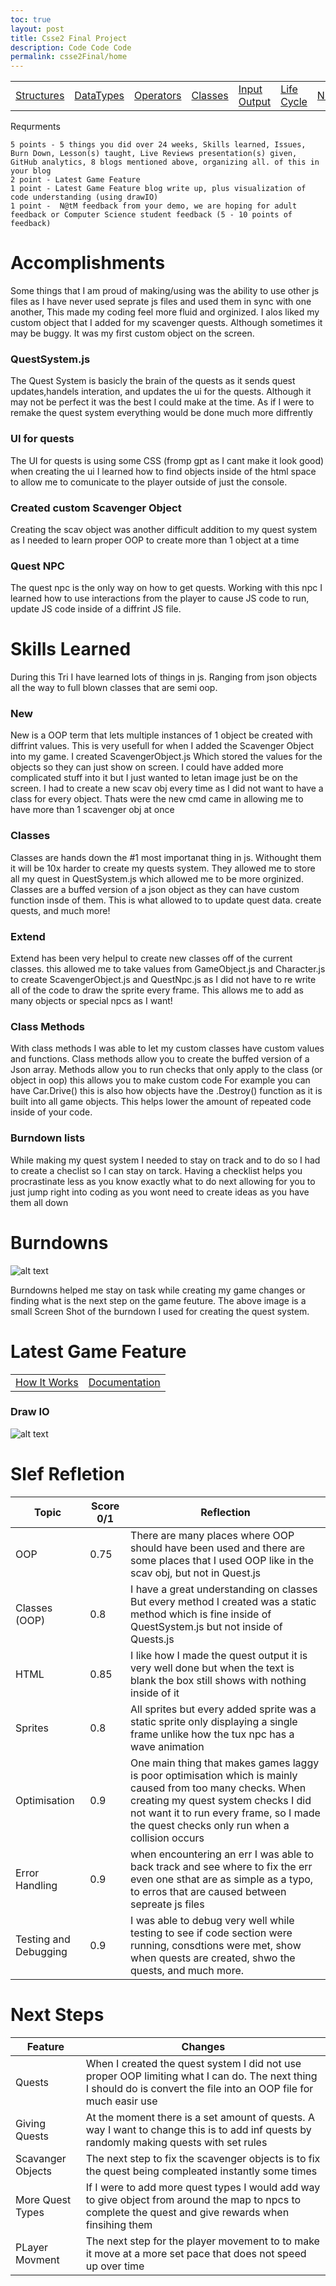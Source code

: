 ```yaml
---
toc: true
layout: post
title: Csse2 Final Project
description: Code Code Code
permalink: csse2Final/home
---
```


<html>
<table>
    <tr>
        <td><a href="{{site.baseurl}}/cssefinaltri2/controlStructures">Structures</a></td>
        <td><a href="{{site.baseurl}}/cssefinaltri2/datatypes">DataTypes</a></td>
        <td><a href="{{site.baseurl}}/cssefinaltri2/operators">Operators</a></td>
        <td><a href="{{site.baseurl}}/cssefinaltri2/classes">Classes</a></td>
        <td><a href="{{site.baseurl}}/cssefinaltri2/inputoutput">Input Output</a></td>
        <td><a href="{{site.baseurl}}/cssefinaltri2/lifecycle">Life Cycle</a></td>
        <td><a href="{{site.baseurl}}/cssefinaltri2/nightAtTheMuseum">N@tM</a></td>
    </tr>
</table>
</html>

Requrments
```
5 points - 5 things you did over 24 weeks, Skills learned, Issues, Burn Down, Lesson(s) taught, Live Reviews presentation(s) given, GitHub analytics, 8 blogs mentioned above, organizing all. of this in your blog
2 point - Latest Game Feature
1 point - Latest Game Feature blog write up, plus visualization of code understanding (using drawIO)
1 point -  N@tM feedback from your demo, we are hoping for adult feedback or Computer Science student feedback (5 - 10 points of feedback)
```


# Accomplishments

Some things that I am proud of making/using was the ability to use other js files as I have never used seprate js files and used them in sync with one another, This made my coding feel more fluid and orginized. I alos liked my custom object that I added for my scavenger quests. Although sometimes it may be buggy. It was my first custom object on the screen. 

### QuestSystem.js
The Quest System is basicly the brain of the quests as it sends quest updates,handels interation, and updates the ui for the quests. Although it may not be perfect it was the best I could make at the time. As if I were to remake the quest system everything would be done much more diffrently

### UI for quests
The UI for quests is using some CSS (fromp gpt as I cant make it look good) when creating the ui I learned how to find objects inside of the html space to allow me to comunicate to the player outside of just the console.

### Created custom Scavenger Object
Creating the scav object was another difficult addition to my quest system as I needed to learn proper OOP to create more than 1 object at a time

### Quest NPC
The quest npc is the only way on how to get quests. Working with this npc I learned how to use interactions from the player to cause JS code to run, update JS code inside of a diffrint JS file.


# Skills Learned

During this Tri I have learned lots of things in js. Ranging from json objects all the way to full blown classes that are semi oop.

### New
New is a OOP term that lets multiple instances of 1 object be created with diffrint values. This is very usefull for when I added the Scavenger Object into my game. I created ScavengerObject.js Which stored the values for the objects so they can just show on screen. I could have added more complicated stuff into it but I just wanted to letan image just be on the screen. I had to create a new scav obj every time as I did not want to have a class for every object. Thats were the new cmd came in allowing me to have more than 1 scavenger obj at once

### Classes

Classes are hands down the #1 most importanat thing in js. Withought them it will be 10x harder to create my quests system. They allowed me to store all my quest in QuestSystem.js which allowed me to be more orginized. Classes are a buffed version of a json object as they can have custom function insde of them. This is what allowed to to update quest data. create quests, and much more!


### Extend

Extend has been very helpul to create new classes off of the current classes. this allowed me to take values from GameObject.js and Character.js to create ScavengerObject.js and QuestNpc.js as I did not have to re write all of the code to draw the sprite every frame. This allows me to add as many objects or special npcs as I want!


### Class Methods

With class methods I was able to let my custom classes have custom values and functions. Class methods allow you to create the buffed version of a Json array. Methods allow you to run checks that only apply to the class (or object in oop) this allows you to make custom code For example you can have Car.Drive() this is also how objects have the .Destroy() function as it is built into all game objects. This helps lower the amount of repeated code inside of your code.


### Burndown lists

While making my quest system I needed to stay on track and to do so I had to create a checlist so I can stay on tarck. Having a checklist helps you procrastinate less as you know exactly what to do next allowing for you to just jump right into coding as you wont need to create ideas as you have them all down


# Burndowns

![alt text](image.png)

Burndowns helped me stay on task while creating my game changes or finding what is the next step on the game feuture. The above image is a small Screen Shot of the burndown I used for creating the quest system.


# Latest Game Feature
<html>
<table>
    <tr>
        <td><a href="{{site.baseurl}}/adventuregame/howitworks">How It Works</a></td>
        <td><a href="{{site.baseurl}}/adventuregame/documentation">Documentation</a></td>
    </tr>
</table>
</html>

### Draw IO
![alt text](image-1.png)


# Slef Refletion

| Topic             | Score 0/1         | Reflection         |
|-------------------|-------------------|--------------------|
| OOP               | 0.75               | There are many places where OOP should have been used and there are some places that I used OOP like in the scav obj, but not in Quest.js  |
| Classes (OOP)     | 0.8               | I have a great understanding on classes But every method I created was a static method which is fine inside of QuestSystem.js but not inside of Quests.js |
| HTML              | 0.85              | I like how I made the quest output it is very well done but when the text is blank the box still shows with nothing inside of it  |
| Sprites           | 0.8               | All sprites but every added sprite was a static sprite only displaying a single frame unlike how the tux npc has a wave animation  |
| Optimisation      | 0.9               | One main thing that makes games laggy is poor optimisation which is mainly caused from too many checks. When creating my quest system checks I did not want it to run every frame, so I made the quest checks only run when a collision occurs |
| Error Handling    | 0.9      | when encountering an err I was able to back track and see where to fix the err even one sthat are as simple as a typo, to erros that are caused between sepreate js files  |
| Testing and Debugging      | 0.9     | I was able to debug very well while testing to see if code section were running, consdtions were met, show when quests are created, shwo the quests, and much more. |


# Next Steps

| Feature            | Changes                |
|--------------------|------------------------|
| Quests         | When I created the quest system I did not use proper OOP limiting what I can do. The next thing I should do is convert the file into an OOP file for much easir use  |
| Giving Quests          | At the moment there is a set amount of quests. A way I want to change this is to add inf quests by randomly making quests with set rules  |
| Scavanger Objects          | The next step to fix the scavenger objects is to fix the quest being compleated instantly some times |
| More Quest Types          | If I were to add more quest types I would add way to give object from around the map to npcs to complete the quest and give rewards when finsihing them  |
| PLayer Movment          | The next step for the player movement to to make it move at a more set pace that does not speed up over time  |




